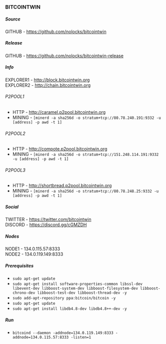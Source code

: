 ### BITCOINTWIN

##### Source
GITHUB - https://github.com/nolocks/bitcointwin  

##### Release
GITHUB - https://github.com/nolocks/bitcointwin-release  

##### Info
EXPLORER1 - http://block.bitcointwin.org  
EXPLORER2 - http://chain.bitcointwin.org  

###### P2POOL1  
- HTTP - http://caramel.p2pool.bitcointwin.org  
- MINING - `[minerd -a sha256d -o stratum+tcp://80.78.240.191:9332 -u [address] -p awd -t 1]`  

###### P2POOL2
- HTTP - http://compote.p2pool.bitcointwin.org  
- MINING - `[minerd -a sha256d -o stratum+tcp://151.248.114.191:9332 -u [address] -p awd -t 1]`  

###### P2POOL3
- HTTP - http://shortbread.p2pool.bitcointwin.org  
- MINING - `[minerd -a sha256d -o stratum+tcp://80.78.248.25:9332 -u [address] -p awd -t 1]`  

##### Social
TWITTER - https://twitter.com/bitcointwin  
DISCORD - https://discord.gg/cGMZDH  

##### Nodes
NODE1 - 134.0.115.57:8333  
NODE2 - 134.0.119.149:8333  

##### Prerequisites
- `sudo apt-get update`  
- `sudo apt-get install software-properties-common libssl-dev libevent-dev libboost-system-dev libboost-filesystem-dev libboost-chrono-dev libboost-test-dev libboost-thread-dev -y`  
- `sudo add-apt-repository ppa:bitcoin/bitcoin -y`  
- `sudo apt-get update`  
- `sudo apt-get install libdb4.8-dev libdb4.8++-dev -y`  

##### Run
- `bitcoind --daemon -addnode=134.0.119.149:8333 -addnode=134.0.115.57:8333 -listen=1`  
